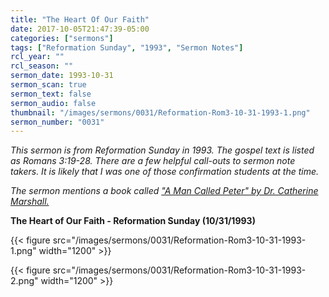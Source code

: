 ```yaml
---
title: "The Heart Of Our Faith"
date: 2017-10-05T21:47:39-05:00
categories: ["sermons"]
tags: ["Reformation Sunday", "1993", "Sermon Notes"]
rcl_year: ""
rcl_season: ""
sermon_date: 1993-10-31
sermon_scan: true
sermon_text: false
sermon_audio: false
thumbnail: "/images/sermons/0031/Reformation-Rom3-10-31-1993-1.png"
sermon_number: "0031"
---
```

_This sermon is from Reformation Sunday in 1993.  The gospel text is listed as Romans 3:19-28.  There are a few helpful call-outs to sermon note takers.  It is likely that I was one of those confirmation students at the time._

<!--more-->

_The sermon mentions a book called ["A Man Called Peter" by Dr. Catherine Marshall.](https://www.goodreads.com/book/show/229117.A_Man_Called_Peter)_

**The Heart of Our Faith - Reformation Sunday (10/31/1993)**

{{< figure src="/images/sermons/0031/Reformation-Rom3-10-31-1993-1.png" width="1200" >}}

{{< figure src="/images/sermons/0031/Reformation-Rom3-10-31-1993-2.png" width="1200" >}}
